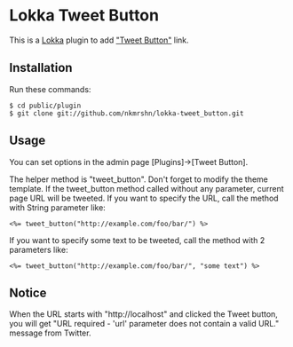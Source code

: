 Lokka Tweet Button
==================

This is a [Lokka](http://lokka.org) plugin to add ["Tweet Button"](http://twitter.com/goodies/tweetbutton) link.

Installation
------------

Run these commands:

    $ cd public/plugin
    $ git clone git://github.com/nkmrshn/lokka-tweet_button.git

Usage
-----

You can set options in the admin page [Plugins]->[Tweet Button].

The helper method is "tweet_button".  Don't forget to modify the theme template. If the tweet_button method called without any parameter, current page URL will be tweeted. If you want to specify the URL, call the method with String parameter like:

    <%= tweet_button("http://example.com/foo/bar/") %>

If you want to specify some text to be tweeted, call the method with 2 parameters like:

    <%= tweet_button("http://example.com/foo/bar/", "some text") %>

Notice
------

When the URL starts with "http://localhost" and clicked the Tweet button, you will get "URL required - 'url' parameter does not contain a valid URL." message from Twitter.
